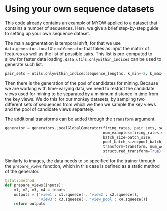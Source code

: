 # Using your own sequence datasets

This code already contains an example of MYOW applied to a dataset that contains a number of sequences. 
Here, we give a brief step-by-step guide to setting up your own sequence dataset.

The main augmentation is temporal shift, for that we use `data.generator.LocalGlobalGenerator` that takes as input the 
matrix of features as well as the list of possible pairs. This list is pre-computed to allow for faster data loading.
`data.utils.onlywithin_indices` can be used to generate such list.

```python
pair_sets = utils.onlywithin_indices(sequence_lengths, k_min=-2, k_max=2)
```

Then there is the generation of the pool of candidates for mining. Because we are working with time-varying data,
we need to restrict the candidate views used for mining to be separated by a minimum distance in time from the key 
views. We do this for our monkey datasets, by sampling two different sets of sequences from which we then we sample the 
key views and the pool of candidate views separately.

The additional transforms can be added through the `transform` argument.

```python
generator = generators.LocalGlobalGenerator(firing_rates, pair_sets, sequence_lengths,
                                            num_examples=firing_rates.shape[0],
                                            batch_size=batch_size,
                                            pool_batch_size=pool_batch_size,
                                            transform=transform, num_workers=1,
                                            structured_transform=True)
```

Similarly to images, the data needs to be specified for the trainer through the `prepare_views` function, which in this
case is defined as a static method of the generator. 

```python
@staticmethod
def prepare_views(inputs):
    x1, x2, x3, x4 = inputs
    outputs = {'view1': x1.squeeze(), 'view2': x2.squeeze(),
               'view3': x3.squeeze(), 'view_pool': x4.squeeze()}
    return outputs
```
